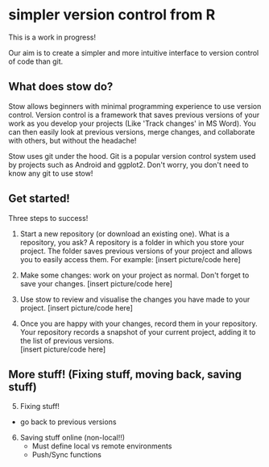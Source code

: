 # simpler version control from R

This is a work in progress!

Our aim is to create a simpler and more intuitive interface to version control of code than git.


## What does stow do?

Stow allows beginners with minimal programming experience to use version control. Version control is a framework that saves previous versions of your work as you develop your projects (Like 'Track changes' in MS Word). You can then easily look at previous versions, merge changes, and collaborate with others, but without the headache! 

Stow uses git under the hood. Git is a popular version control system used by projects such as Android and ggplot2. Don't worry, you don't need to know any git to use stow!


## Get started!

Three steps to success!

1. Start a new repository (or download an existing one). 
What is a repository, you ask? A repository is a folder in which you store your project. The folder saves previous versions of your project and allows you to easily access them. 
  For example:
  [insert picture/code here]
  
2. Make some changes: work on your project as normal. Don't forget to save your changes. 
  [insert picture/code here]

3. Use stow to review and visualise the changes you have made to your project.
  [insert picture/code here]

4. Once you are happy with your changes, record them in your repository. Your repository records a snapshot of your current project, adding it to the list of previous versions.   
  [insert picture/code here]


## More stuff! (Fixing stuff, moving back, saving stuff)

5.  Fixing stuff!
   - go back to previous versions
6. Saving stuff online (non-local!!)
   - Must define local vs remote environments 
   - Push/Sync functions

